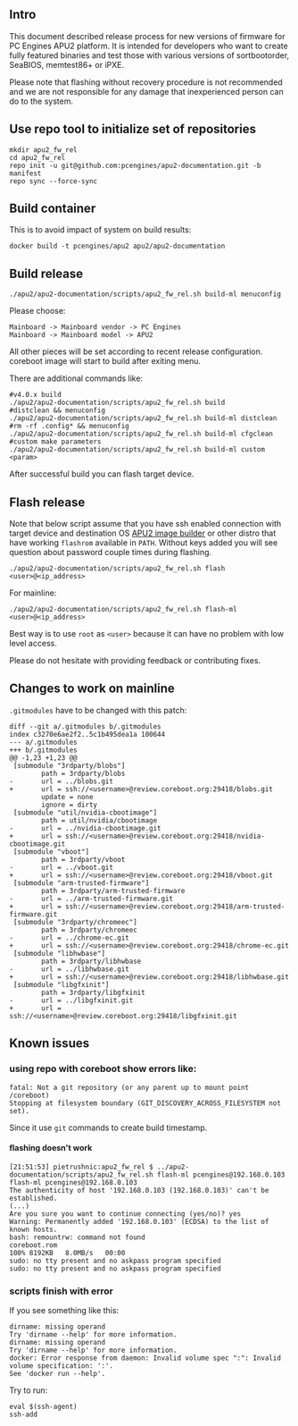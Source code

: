 ## Intro

This document described release process for new versions of firmware for PC
Engines APU2 platform. It is intended for developers who want to create fully
featured binaries and test those with various versions of sortbootorder,
SeaBIOS, memtest86+ or iPXE.

Please note that flashing without recovery procedure is not recommended and we
are not responsible for any damage that inexperienced person can do to the
system.

## Use repo tool to initialize set of repositories

```
mkdir apu2_fw_rel
cd apu2_fw_rel
repo init -u git@github.com:pcengines/apu2-documentation.git -b manifest
repo sync --force-sync
```

## Build container

This is to avoid impact of system on build results:

```
docker build -t pcengines/apu2 apu2/apu2-documentation
```

## Build release

```
./apu2/apu2-documentation/scripts/apu2_fw_rel.sh build-ml menuconfig
```

Please choose:

```
Mainboard -> Mainboard vendor -> PC Engines
Mainboard -> Mainboard model -> APU2
```

All other pieces will be set according to recent release configuration.
coreboot image will start to build after exiting menu.

There are additional commands like:

```
#v4.0.x build
./apu2/apu2-documentation/scripts/apu2_fw_rel.sh build
#distclean && menuconfig
./apu2/apu2-documentation/scripts/apu2_fw_rel.sh build-ml distclean
#rm -rf .config* && menuconfig
./apu2/apu2-documentation/scripts/apu2_fw_rel.sh build-ml cfgclean
#custom make parameters
./apu2/apu2-documentation/scripts/apu2_fw_rel.sh build-ml custom <param>
```

After successful build you can flash target device.

## Flash release

Note that below script assume that you have ssh enabled connection with target
device and destination OS [APU2 image builder](https://github.com/pcengines/apu2-documentation#building-firmware-using-apu2-image-builder)
or other distro that have working `flashrom` available in `PATH`. Without keys
added you will see question about password couple times during flashing.

```
./apu2/apu2-documentation/scripts/apu2_fw_rel.sh flash <user>@<ip_address>
```

For mainline:

```
./apu2/apu2-documentation/scripts/apu2_fw_rel.sh flash-ml <user>@<ip_address>
```

Best way is to use `root` as `<user>` because it can have no problem with low
level access.

Please do not hesitate with providing feedback or contributing fixes.

## Changes to work on mainline

`.gitmodules` have to be changed with this patch:

```
diff --git a/.gitmodules b/.gitmodules
index c3270e6ae2f2..5c1b495dea1a 100644
--- a/.gitmodules
+++ b/.gitmodules
@@ -1,23 +1,23 @@
 [submodule "3rdparty/blobs"]
        path = 3rdparty/blobs
-       url = ../blobs.git
+       url = ssh://<username>@review.coreboot.org:29418/blobs.git
        update = none
        ignore = dirty
 [submodule "util/nvidia-cbootimage"]
        path = util/nvidia/cbootimage
-       url = ../nvidia-cbootimage.git
+       url = ssh://<username>@review.coreboot.org:29418/nvidia-cbootimage.git
 [submodule "vboot"]
        path = 3rdparty/vboot
-       url = ../vboot.git
+       url = ssh://<username>@review.coreboot.org:29418/vboot.git
 [submodule "arm-trusted-firmware"]
        path = 3rdparty/arm-trusted-firmware
-       url = ../arm-trusted-firmware.git
+       url = ssh://<username>@review.coreboot.org:29418/arm-trusted-firmware.git
 [submodule "3rdparty/chromeec"]
        path = 3rdparty/chromeec
-       url = ../chrome-ec.git
+       url = ssh://<username>@review.coreboot.org:29418/chrome-ec.git
 [submodule "libhwbase"]
        path = 3rdparty/libhwbase
-       url = ../libhwbase.git
+       url = ssh://<username>@review.coreboot.org:29418/libhwbase.git
 [submodule "libgfxinit"]
        path = 3rdparty/libgfxinit
-       url = ../libgfxinit.git
+       url = ssh://<username>@review.coreboot.org:29418/libgfxinit.git
```

## Known issues

### using repo with coreboot show errors like:

```
fatal: Not a git repository (or any parent up to mount point /coreboot)
Stopping at filesystem boundary (GIT_DISCOVERY_ACROSS_FILESYSTEM not set).
```

Since it use `git` commands to create build timestamp.

#### flashing doesn't work

```
[21:51:53] pietrushnic:apu2_fw_rel $ ../apu2-documentation/scripts/apu2_fw_rel.sh flash-ml pcengines@192.168.0.103
flash-ml pcengines@192.168.0.103
The authenticity of host '192.168.0.103 (192.168.0.103)' can't be established.
(...)
Are you sure you want to continue connecting (yes/no)? yes
Warning: Permanently added '192.168.0.103' (ECDSA) to the list of known hosts.
bash: remountrw: command not found
coreboot.rom                                                                                                                                                                                                100% 8192KB   8.0MB/s   00:00
sudo: no tty present and no askpass program specified
sudo: no tty present and no askpass program specified
```

### scripts finish with error

If you see something like this:
```
dirname: missing operand
Try 'dirname --help' for more information.
dirname: missing operand
Try 'dirname --help' for more information.
docker: Error response from daemon: Invalid volume spec ":": Invalid volume specification: ':'.
See 'docker run --help'.
```

Try to run:
```
eval $(ssh-agent)
ssh-add
```

